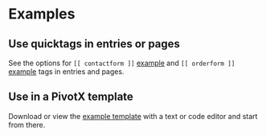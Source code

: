 # Examples

## Use quicktags in entries or pages

See the options for `[[ contactform ]]` [example](example_contactform.markdown) and `[[ orderform ]]` [example](example_orderform.markdown) tags in entries and pages.

## Use in a PivotX template

Download or view the [example template](example_template.txt) with a text or code editor and start from there.
